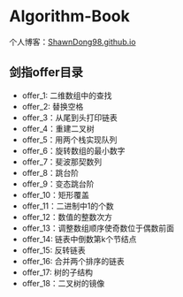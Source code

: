 # Algorithm-Book

个人博客：[ShawnDong98.github.io](https://shawndong98.github.io)

## 剑指offer目录

- offer_1: 二维数组中的查找
- offer_2: 替换空格
- offer_3：从尾到头打印链表
- offer_4：重建二叉树
- offer_5：用两个栈实现队列
- offer_6：旋转数组的最小数字
- offer_7：斐波那契数列
- offer_8：跳台阶
- offer_9：变态跳台阶
- offer_10：矩形覆盖
- offer_11：二进制中1的个数
- offer_12：数值的整数次方
- offer_13：调整数组顺序使奇数位于偶数前面
- offer_14: 链表中倒数第k个节结点
- offer_15: 反转链表
- offer_16: 合并两个排序的链表
- offer_17: 树的子结构
- offer_18：二叉树的镜像